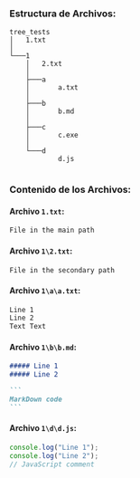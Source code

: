﻿### Estructura de Archivos:
```tree
tree_tests
│   1.txt
│   
└───1
    │   2.txt
    │   
    ├───a
    │       a.txt
    │       
    ├───b
    │       b.md
    │       
    ├───c
    │       c.exe
    │       
    └───d
            d.js
            
```


### Contenido de los Archivos:
#### Archivo `1.txt`: 
````txt 
File in the main path
````

#### Archivo `1\2.txt`: 
````txt 
File in the secondary path
````

#### Archivo `1\a\a.txt`: 
````txt 
Line 1
Line 2
Text Text
````

#### Archivo `1\b\b.md`: 
````md 
##### Line 1
##### Line 2

```
MarkDown code
```
````

#### Archivo `1\d\d.js`: 
````js 
console.log("Line 1");
console.log("Line 2");
// JavaScript comment
````